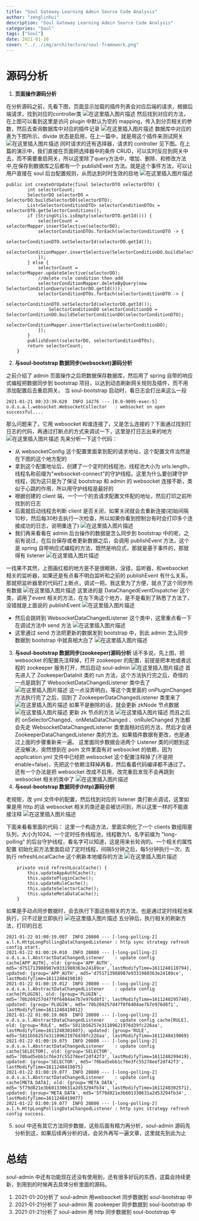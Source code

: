 ```yaml
---
title: "Soul Gateway Learning Admin Source Code Analysis"
author: "zenglinhui"
description: "Soul Gateway Learning Admin Source Code Analysis"
categories: "Soul"
tags: ["Soul"]
date: 2021-01-20
cover: "../../img/architecture/soul-framework.png"
---
```


# 源码分析
1. **页面操作源码分析**

在分析源码之前，先看下图，页面显示加载的插件列表会对应后端的请求，根据后端请求，找到对应的controller类
![在这里插入图片描述](https://img-blog.csdnimg.cn/20210117034006267.png?x-oss-process=image/watermark,type_ZmFuZ3poZW5naGVpdGk,shadow_10,text_aHR0cHM6Ly9ibG9nLmNzZG4ubmV0L3l1dGFuYm8xMjM=,size_16,color_FFFFFF,t_70)
然后找到对应的方法，在上图可以看到这里是访问 plugin 中默认为空的 mapping，传入到分页相关的参数，然后去查询数据库中对应的插件记录
![在这里插入图片描述](https://img-blog.csdnimg.cn/20210117034215738.png?x-oss-process=image/watermark,type_ZmFuZ3poZW5naGVpdGk,shadow_10,text_aHR0cHM6Ly9ibG9nLmNzZG4ubmV0L3l1dGFuYm8xMjM=,size_16,color_FFFFFF,t_70)
数据库中对应的表为下图所示，divide 状态是启用，在上一篇中，就是用这个插件来测试网关
![在这里插入图片描述](https://img-blog.csdnimg.cn/20210117035235400.png?x-oss-process=image/watermark,type_ZmFuZ3poZW5naGVpdGk,shadow_10,text_aHR0cHM6Ly9ibG9nLmNzZG4ubmV0L3l1dGFuYm8xMjM=,size_16,color_FFFFFF,t_70)
同时请求的还有选择器，请求的 controller 见下图。在上篇的演示中，我们直接在页面把选择器中的条件 CRUD，可以实时反应到网关中去，而不需要重启网关，所以这里除了query方法中，增加、删除、和修改方法中,在保存到数据库之后都有一个 publishEvent 方法。就是这个事件方法，可以让用户直接在 soul 后台配置规则，从而达到时时生效的目地
![在这里插入图片描述](https://img-blog.csdnimg.cn/20210117040000892.png?x-oss-process=image/watermark,type_ZmFuZ3poZW5naGVpdGk,shadow_10,text_aHR0cHM6Ly9ibG9nLmNzZG4ubmV0L3l1dGFuYm8xMjM=,size_16,color_FFFFFF,t_70)
```
public int createOrUpdate(final SelectorDTO selectorDTO) {
        int selectorCount;
        SelectorDO selectorDO = SelectorDO.buildSelectorDO(selectorDTO);
        List<SelectorConditionDTO> selectorConditionDTOs = selectorDTO.getSelectorConditions();
        if (StringUtils.isEmpty(selectorDTO.getId())) {
            selectorCount = selectorMapper.insertSelective(selectorDO);
            selectorConditionDTOs.forEach(selectorConditionDTO -> {
                selectorConditionDTO.setSelectorId(selectorDO.getId());
                selectorConditionMapper.insertSelective(SelectorConditionDO.buildSelectorConditionDO(selectorConditionDTO));
            });
        } else {
            selectorCount = selectorMapper.updateSelective(selectorDO);
            //delete rule condition then add
            selectorConditionMapper.deleteByQuery(new SelectorConditionQuery(selectorDO.getId()));
            selectorConditionDTOs.forEach(selectorConditionDTO -> {
                selectorConditionDTO.setSelectorId(selectorDO.getId());
                SelectorConditionDO selectorConditionDO = SelectorConditionDO.buildSelectorConditionDO(selectorConditionDTO);
                selectorConditionMapper.insertSelective(selectorConditionDO);
            });
        }
        publishEvent(selectorDO, selectorConditionDTOs);
        return selectorCount;
    }
```
2. **与soul-bootstrap 数据同步(websocket)源码分析**

之前介绍了 admin 页面操作之后把数据保存数据库，然后用了 spring 自带的响应式编程把数据同步到 bootstrap 项目，以达到动态刷新网关规则及插件，而不用添加配置后去重启网关。
当 soul-bootstrap 启动时，看日志会打出来这么一段
```
2021-01-21 00:33:39.620  INFO 14276 --- [0.0-9095-exec-5] o.d.s.a.l.websocket.WebsocketCollector   : websocket on open successful....
```
那么问题来了，它用 websocket 和谁连接了，又是怎么连接的？下面通过找到打日志的代码，再通过打断点的方式来调试一下，这里是打日志出来的地方
![在这里插入图片描述](https://img-blog.csdnimg.cn/20210121004835890.png?x-oss-process=image/watermark,type_ZmFuZ3poZW5naGVpdGk,shadow_10,text_aHR0cHM6Ly9ibG9nLmNzZG4ubmV0L3l1dGFuYm8xMjM=,size_16,color_FFFFFF,t_70)
先来分析一下这个代码：
- 从 websocketConfig 这个配置里面拿到配的请求地址，这个配置文件当然是在下图的这个地方配的
- 拿到这个配置地址后，创建了一个定时的线程池，线程池大小为 urls.length，线程名称前缀为"websocket-connect"的守护线程。这里为什么要创建守护线程，因为这只是为了保证 bootstrap 和 admin 的 websocket 连接不断，类似于心跳的作用，所以用守护线程是最好的
- 根据创建的 client 端，一个一个的去请求配置文件配的地址，然后打印之前所找到的日志
- 后面就启动线程去判断 client 是否关闭，如果关闭就会去重新连接(初始间隔10秒，然后每30秒去执行一次检查，所以如果你看到控制台有时会打印多个连接成功的日志，说明重连了)
![在这里插入图片描述](https://img-blog.csdnimg.cn/20210121005138940.png?x-oss-process=image/watermark,type_ZmFuZ3poZW5naGVpdGk,shadow_10,text_aHR0cHM6Ly9ibG9nLmNzZG4ubmV0L3l1dGFuYm8xMjM=,size_16,color_FFFFFF,t_70)
- 我们再来看看在 admin 后台操作的数据是怎么同步到 bootstrap 中的呢，之前有说过，在后台保存或者更新数据之后，会调用 publishEvent 方法，这个是 spring 自带响应式编程的方法，既然是响应式，那就是基于事件的，那就得有 listener 
![在这里插入图片描述](https://img-blog.csdnimg.cn/20210121011826544.png?x-oss-process=image/watermark,type_ZmFuZ3poZW5naGVpdGk,shadow_10,text_aHR0cHM6Ly9ibG9nLmNzZG4ubmV0L3l1dGFuYm8xMjM=,size_16,color_FFFFFF,t_70)

一找果不其然，上图画红框的地方是不是很眼熟，没错，监听器，和websocket相关的监听器，如果还是有点看不明白监听和之前的 publishEvent 有什么关系，那就把监听器里的代码打上断点，调试一把。我这里为了方便，就点了这个同步所有数据
![在这里插入图片描述](https://img-blog.csdnimg.cn/20210121012123937.png?x-oss-process=image/watermark,type_ZmFuZ3poZW5naGVpdGk,shadow_10,text_aHR0cHM6Ly9ibG9nLmNzZG4ubmV0L3l1dGFuYm8xMjM=,size_16,color_FFFFFF,t_70)
这里进的是 DataChangedEventDispatcher 这个类，调用了event 相关的方法，在左下角这个地方，是不是看到了熟悉了方法了，没错就是上面说的 publishEvent
![在这里插入图片描述](https://img-blog.csdnimg.cn/20210121012240486.png?x-oss-process=image/watermark,type_ZmFuZ3poZW5naGVpdGk,shadow_10,text_aHR0cHM6Ly9ibG9nLmNzZG4ubmV0L3l1dGFuYm8xMjM=,size_16,color_FFFFFF,t_70)

- 然后会跳转到 WebsocketDataChangedListener 这个类中，这里重点看一下在调试方法中 send 方法
![在这里插入图片描述](https://img-blog.csdnimg.cn/2021012101272614.png?x-oss-process=image/watermark,type_ZmFuZ3poZW5naGVpdGk,shadow_10,text_aHR0cHM6Ly9ibG9nLmNzZG4ubmV0L3l1dGFuYm8xMjM=,size_16,color_FFFFFF,t_70)
- 这里通过 send 方法把更新的数据发到 bootstrap 中，到此 admin 怎么同步数据到 bootstrap 中就真相大白了
![在这里插入图片描述](https://img-blog.csdnimg.cn/20210121013002688.png?x-oss-process=image/watermark,type_ZmFuZ3poZW5naGVpdGk,shadow_10,text_aHR0cHM6Ly9ibG9nLmNzZG4ubmV0L3l1dGFuYm8xMjM=,size_16,color_FFFFFF,t_70)
3. **与soul-bootstrap 数据同步(zookeeper)源码分析**
话不多说，先上图，把 websocket 的配置先注释掉，打开 zookeeper 的配置，前提是把本地或者远程的 zookeeper 服务打开，然后启动 soul-admin 
![在这里插入图片描述](https://img-blog.csdnimg.cn/20210121152407500.png?x-oss-process=image/watermark,type_ZmFuZ3poZW5naGVpdGk,shadow_10,text_aHR0cHM6Ly9ibG9nLmNzZG4ubmV0L3l1dGFuYm8xMjM=,size_16,color_FFFFFF,t_70)
首先进入了 ZookeeperDataInit 类的 run 方法，这个方法执行完之后，奇怪的一点是跳到了 WebsocketDataChangedListener 类中去了
![在这里插入图片描述](https://img-blog.csdnimg.cn/20210121233759520.png?x-oss-process=image/watermark,type_ZmFuZ3poZW5naGVpdGk,shadow_10,text_aHR0cHM6Ly9ibG9nLmNzZG4ubmV0L3l1dGFuYm8xMjM=,size_16,color_FFFFFF,t_70)
这一点没弄明白，等这个类里面的 onPluginChanged 方法执行完了之后，回到了 ZookeeperDataChangedListener 类里来了
![在这里插入图片描述](https://img-blog.csdnimg.cn/20210121234036652.png?x-oss-process=image/watermark,type_ZmFuZ3poZW5naGVpdGk,shadow_10,text_aHR0cHM6Ly9ibG9nLmNzZG4ubmV0L3l1dGFuYm8xMjM=,size_16,color_FFFFFF,t_70)
如果不是删除的话，就会更新 zkNode 节点数据
![在这里插入图片描述](https://img-blog.csdnimg.cn/20210121234326495.png?x-oss-process=image/watermark,type_ZmFuZ3poZW5naGVpdGk,shadow_10,text_aHR0cHM6Ly9ibG9nLmNzZG4ubmV0L3l1dGFuYm8xMjM=,size_16,color_FFFFFF,t_70)
更新 zk 节点的方法
![在这里插入图片描述](https://img-blog.csdnimg.cn/20210121234628900.png?x-oss-process=image/watermark,type_ZmFuZ3poZW5naGVpdGk,shadow_10,text_aHR0cHM6Ly9ibG9nLmNzZG4ubmV0L3l1dGFuYm8xMjM=,size_16,color_FFFFFF,t_70)
而且之后的 onSelectorChanged、onMetaDataChanged 、onRuleChanged 方法都会先走 WebsocketDataChangedListener 类里面相对应的方法，然后才会进 ZookeeperDataChangedListener 类的方法。如果插件数据有更改，也是通过上面的步骤重新来一遍。
这里面同步数据会进两个 Listener 类的问题到这还没解决，突然想到在 pom 文件里面有对 websocket 的依赖，因为 application.yml 文件中已经把 websocket 这个配置注释掉了(不是把enable=false)，先把这个依赖注释掉再看，然后看着代码编译都不通过了。还有一个办法是把 websocket 改成不启用，改完重启发现不会再跳到 websocket 相关的类中了
![在这里插入图片描述](https://img-blog.csdnimg.cn/20210122000547192.png?x-oss-process=image/watermark,type_ZmFuZ3poZW5naGVpdGk,shadow_10,text_aHR0cHM6Ly9ibG9nLmNzZG4ubmV0L3l1dGFuYm8xMjM=,size_16,color_FFFFFF,t_70)
4. **与soul-bootstrap 数据同步(http)源码分析**

老规矩，改 yml 文件中的配置，然后找到对应的 listener 类打断点调试，这里如果是用 http 的话 websocket 相关的类还是会被访问到，所以这里一样的不能直接注释
![在这里插入图片描述](https://img-blog.csdnimg.cn/20210122005803207.png?x-oss-process=image/watermark,type_ZmFuZ3poZW5naGVpdGk,shadow_10,text_aHR0cHM6Ly9ibG9nLmNzZG4ubmV0L3l1dGFuYm8xMjM=,size_16,color_FFFFFF,t_70)

下面来看看里面的代码：
这里一个构造方法，里面实例化了一个 clients 数组阻塞队列，大小为1024。一个定时任务线程池，线程数为1，名字前缀为 "long-polling" 的后台守护线程，看名字可以知道，这是用来长轮询的。一个相关的属性配置
初始化前方法里面启动了定时线程，间隔5分钟之后，每5分钟执行一次，去执行 refreshLocalCache 这个刷新本地缓存的方法
![在这里插入图片描述](https://img-blog.csdnimg.cn/20210122004153175.png?x-oss-process=image/watermark,type_ZmFuZ3poZW5naGVpdGk,shadow_10,text_aHR0cHM6Ly9ibG9nLmNzZG4ubmV0L3l1dGFuYm8xMjM=,size_16,color_FFFFFF,t_70)
```
    private void refreshLocalCache() {
        this.updateAppAuthCache();
        this.updatePluginCache();
        this.updateRuleCache();
        this.updateSelectorCache();
        this.updateMetaDataCache();
    }
```
如果是手动点同步数据时，会去执行下面这些相关的方法，也是通过定时线程池来执行，只不过是立即执行
![在这里插入图片描述](https://img-blog.csdnimg.cn/20210122010007881.png?x-oss-process=image/watermark,type_ZmFuZ3poZW5naGVpdGk,shadow_10,text_aHR0cHM6Ly9ibG9nLmNzZG4ubmV0L3l1dGFuYm8xMjM=,size_16,color_FFFFFF,t_70)
五分钟后，执行相关的刷新方法，打印的日志
```
2021-01-22 01:00:19.007  INFO 20800 --- [-long-polling-2] a.l.h.HttpLongPollingDataChangedListener : http sync strategy refresh config start.
2021-01-22 01:00:19.010  INFO 20800 --- [-long-polling-2] o.d.s.a.l.AbstractDataChangedListener    : update config cache[APP_AUTH], old: {group='APP_AUTH', md5='d751713988987e9331980363e24189ce', lastModifyTime=1611248118794}, updated: {group='APP_AUTH', md5='d751713988987e9331980363e24189ce', lastModifyTime=1611248419010}
2021-01-22 01:00:19.012  INFO 20800 --- [-long-polling-2] o.d.s.a.l.AbstractDataChangedListener    : update config cache[PLUGIN], old: {group='PLUGIN', md5='70b269257d47f0f6404ae7b7e976d8f1', lastModifyTime=1611248295740}, updated: {group='PLUGIN', md5='70b269257d47f0f6404ae7b7e976d8f1', lastModifyTime=1611248419012}
2021-01-22 01:00:19.069  INFO 20800 --- [-long-polling-2] o.d.s.a.l.AbstractDataChangedListener    : update config cache[RULE], old: {group='RULE', md5='5811b56257e31109621976d39fc226aa', lastModifyTime=1611248301607}, updated: {group='RULE', md5='5811b56257e31109621976d39fc226aa', lastModifyTime=1611248419069}
2021-01-22 01:00:19.075  INFO 20800 --- [-long-polling-2] o.d.s.a.l.AbstractDataChangedListener    : update config cache[SELECTOR], old: {group='SELECTOR', md5='70bad5ebb1cf6e3fc55278eef2df42f3', lastModifyTime=1611248299419}, updated: {group='SELECTOR', md5='70bad5ebb1cf6e3fc55278eef2df42f3', lastModifyTime=1611248419075}
2021-01-22 01:00:19.077  INFO 20800 --- [-long-polling-2] o.d.s.a.l.AbstractDataChangedListener    : update config cache[META_DATA], old: {group='META_DATA', md5='5f79d821e3b601330631a2d53294fb34', lastModifyTime=1611248302571}, updated: {group='META_DATA', md5='5f79d821e3b601330631a2d53294fb34', lastModifyTime=1611248419077}
2021-01-22 01:00:19.077  INFO 20800 --- [-long-polling-2] a.l.h.HttpLongPollingDataChangedListener : http sync strategy refresh config success.
```
5. soul 中还有其它方法同步数据，这些后面有精力再分析，soul-admin 源码先分析到这，如果后续再分析的话，会另外再写一遍文章，这里就先到此为止
# 总结
soul-admin 中还有功能现在还没有使用到，还有很多好玩的东西，这篇会持续更新，到用到的时候再去具体分析里面的源码。
1. 2021-01-20分析了 soul-admin 用websocket 同步数据到 soul-bootstrap 中
2. 2021-01-21分析了 soul-admin 用 zookeeper 同步数据到 soul-bootstrap 中
3. 2021-01-21分析了 soul-admin 用 http 同步数据到 soul-bootstrap 中